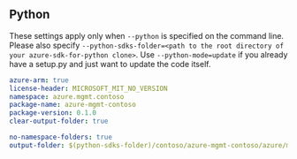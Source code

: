 ## Python

These settings apply only when `--python` is specified on the command line.
Please also specify `--python-sdks-folder=<path to the root directory of your azure-sdk-for-python clone>`.
Use `--python-mode=update` if you already have a setup.py and just want to update the code itself.

``` yaml $(python)
azure-arm: true
license-header: MICROSOFT_MIT_NO_VERSION
namespace: azure.mgmt.contoso
package-name: azure-mgmt-contoso
package-version: 0.1.0
clear-output-folder: true
```

``` yaml $(python)
no-namespace-folders: true
output-folder: $(python-sdks-folder)/contoso/azure-mgmt-contoso/azure/mgmt/contoso
```
